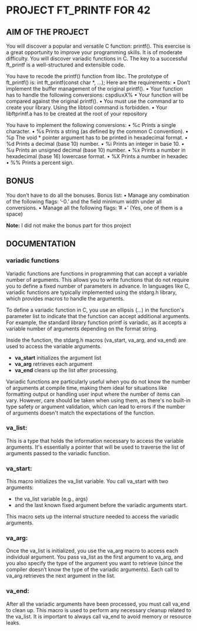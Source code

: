 # PROJECT FT_PRINTF FOR 42

## AIM OF THE PROJECT
You will discover a popular and versatile C function: printf(). This exercise is a great
opportunity to improve your programming skills. It is of moderate difficulty.
You will discover variadic functions in C.
The key to a successful ft_printf is a well-structured and extensible code.

You have to recode the printf() function from libc.
The prototype of ft_printf() is:
int ft_printf(const char *, ...);
Here are the requirements:
• Don’t implement the buffer management of the original printf().
• Your function has to handle the following conversions: cspdiuxX%
• Your function will be compared against the original printf().
• You must use the command ar to create your library.
Using the libtool command is forbidden.
• Your libftprintf.a has to be created at the root of your repository

You have to implement the following conversions:
• %c Prints a single character.
• %s Prints a string (as defined by the common C convention).
• %p The void * pointer argument has to be printed in hexadecimal format.
• %d Prints a decimal (base 10) number.
• %i Prints an integer in base 10.
• %u Prints an unsigned decimal (base 10) number.
• %x Prints a number in hexadecimal (base 16) lowercase format.
• %X Prints a number in hexadec
• %% Prints a percent sign.

## BONUS

You don’t have to do all the bonuses.
Bonus list:
• Manage any combination of the following flags: ’-0.’ and the field minimum width
under all conversions.
• Manage all the following flags: ’# +’ (Yes, one of them is a space)

**Note:** I did not make the bonus part for thos project

## DOCUMENTATION

### variadic functions
Variadic functions are functions in programming that can accept a variable number of arguments.
This allows you to write functions that do not require you to define a fixed number of parameters in advance.
In languages like C, variadic functions are typically implemented using the stdarg.h library, which provides macros to handle the arguments.

To define a variadic function in C, you use an ellipsis (...) in the function's parameter list to indicate that the function can accept additional arguments.
For example, the standard library function printf is variadic, as it accepts a variable number of arguments depending on the format string.

Inside the function, the stdarg.h macros (va_start, va_arg, and va_end) are used to access the variable arguments.
- **va_start** initializes the argument list
- **va_arg** retrieves each argument
- **va_end** cleans up the list after processing.

Variadic functions are particularly useful when you do not know the number of arguments at compile time, making them ideal for situations like formatting output or handling user input where the number of items can vary. However, care should be taken when using them, as there's no built-in type safety or argument validation, which can lead to errors if the number of arguments doesn't match the expectations of the function.

### va_list:
This is a type that holds the information necessary to access the variable arguments.
It's essentially a pointer that will be used to traverse the list of arguments passed to the variadic function.

### va_start:
This macro initializes the va_list variable. You call va_start with two arguments:
- the va_list variable (e.g., args)
- and the last known fixed argument before the variadic arguments start.

This macro sets up the internal structure needed to access the variadic arguments.

### va_arg:
Once the va_list is initialized, you use the va_arg macro to access each individual argument.
You pass va_list as the first argument to va_arg, and you also specify the type of the argument you want to retrieve
(since the compiler doesn’t know the type of the variadic arguments). Each call to va_arg retrieves the next argument in the list.

### va_end:
After all the variadic arguments have been processed, you must call va_end to clean up.
This macro is used to perform any necessary cleanup related to the va_list. It is important to always call va_end to avoid memory or resource leaks.
